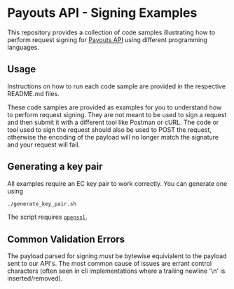 # Payouts API - Signing Examples

This repository provides a collection of code samples illustrating how to perform request signing for
[Payouts API](https://docs.truelayer.com/#payouts-api-v1) using different programming languages.

## Usage
Instructions on how to run each code sample are provided in the respective README.md files.

These code samples are provided as examples for you to understand how to perform request signing. They are not meant to be used to sign a request and then submit it with a different tool like Postman or cURL. The code or tool used to sign the request should also be used to POST the request, otherwise the encoding of the payload will no longer match the signature and your request will fail.

## Generating a key pair

All examples require an EC key pair to work correctly.
You can generate one using

```bash
./generate_key_pair.sh
```

The script requires [`openssl`](https://www.openssl.org/).

## Common Validation Errors

The payload parsed for signing *must* be bytewise equivialent to the payload sent to our API's. The most common cause of issues are errant control characters (often seen in cli implementations where a trailing newline '\n' is inserted/removed).
